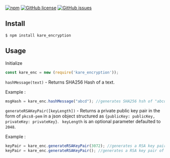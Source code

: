 [![npm](https://img.shields.io/npm/v/kare_encryption.svg)](https://github.com/aijdissanayake/kare_encryption) [![GitHub license](https://img.shields.io/github/license/aijdissanayake/kare_encryption.svg)](https://github.com/aijdissanayake/kare_encryption) [![GitHub issues](https://img.shields.io/github/issues/aijdissanayake/kare_encryption.svg)](https://github.com/aijdissanayake/kare_encryption/issues)

## Install

```
$ npm install kare_encryption
```

## Usage

Initialize
```js
const kare_enc = new (require('kare_encryption'));
```

```hashMessage(text)``` - Returns SHA256 Hash of a text.

Example :
```js
msgHash = kare_enc.hashMessage("abcd"); //generates SHA256 hsh of "abcd"
```

```generateRSAKeyPair([keyLength])``` - Returns a private public key pair in the form of ```pkcs8-pem``` in a json object structured as ```{publicKey: publicKey, privateKey: privateKey}```.  ``` keyLength``` is an optional parameter defaulted to ```2048```.

Example :
```js
keyPair = kare_enc.generateRSAKeyPair(3072); //generates a RSA key pair of bit-length 3072
keyPair = kare_enc.generateRSAKeyPair(); //generates a RSA key pair of bit-length 2048 - default key length
```